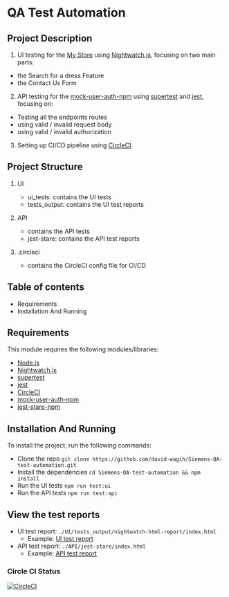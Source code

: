 # QA Test Automation

## Project Description

1. UI testing for the [My Store](http://automationpractice.multiformis.com/index.php) using [Nightwatch.js](https://nightwatchjs.org/), focusing on two main parts:

- the Search for a dress Feature
- the Contact Us Form

2. API testing for the [mock-user-auth-npm](https://www.npmjs.com/package/mock-user-auth) using [supertest](https://www.npmjs.com/package/supertest) and [jest](https://jestjs.io/), focusing on:

- Testing all the endpoints routes
- using valid / invalid request body
- using valid / invalid authorization

3. Setting up CI/CD pipeline using [CircleCI](https://circleci.com/).

## Project Structure

1. UI

   - ui_tests: contains the UI tests
   - tests_output: contains the UI test reports

2. API

   - contains the API tests
   - jest-stare: contains the API test reports

3. .circleci
   - contains the CircleCI config file for CI/CD

## Table of contents

- Requirements
- Installation And Running

## Requirements

This module requires the following modules/libraries:

- [Node.js](https://nodejs.org/en/)
- [Nightwatch.js](https://nightwatchjs.org/)
- [supertest](https://www.npmjs.com/package/supertest)
- [jest](https://jestjs.io/)
- [CircleCI](https://circleci.com/)
- [mock-user-auth-npm](https://www.npmjs.com/package/mock-user-auth)
- [jest-stare-npm](https://www.npmjs.com/package/jest-stare)

## Installation And Running

To install the project, run the following commands:

- Clone the repo `git clone https://github.com/david-wagih/Siemens-QA-test-automation.git`
- Install the dependencies `cd Siemens-QA-test-automation && npm install`
- Run the UI tests `npm run test:ui`
- Run the API tests `npm run test:api`

## View the test reports

- UI test report: `./UI/tests_output/nightwatch-html-report/index.html`
  - Example: [UI test report](./reports-examples/UI-Report.png)
- API test report: `./API/jest-stare/index.html`
  - Example: [API test report](./reports-examples/API-Report.png)

### Circle CI Status

[![CircleCI](https://circleci.com/gh/david-wagih/Siemens-QA-test-automation.svg?style=svg)](https://circleci.com/gh/david-wagih/Siemens-QA-test-automation)
